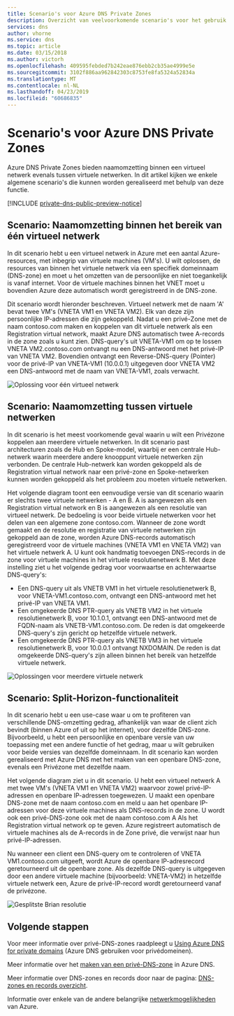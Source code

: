 ```yaml
---
title: Scenario's voor Azure DNS Private Zones
description: Overzicht van veelvoorkomende scenario's voor het gebruik van Azure DNS Private Zones.
services: dns
author: vhorne
ms.service: dns
ms.topic: article
ms.date: 03/15/2018
ms.author: victorh
ms.openlocfilehash: 409595febded7b242eae876ebb2cb35ae4999e5e
ms.sourcegitcommit: 3102f886aa962842303c8753fe8fa5324a52834a
ms.translationtype: MT
ms.contentlocale: nl-NL
ms.lasthandoff: 04/23/2019
ms.locfileid: "60686835"
---
```

# <a name="azure-dns-private-zones-scenarios"></a>Scenario's voor Azure DNS Private Zones
Azure DNS Private Zones bieden naamomzetting binnen een virtueel netwerk evenals tussen virtuele netwerken. In dit artikel kijken we enkele algemene scenario's die kunnen worden gerealiseerd met behulp van deze functie. 

[!INCLUDE [private-dns-public-preview-notice](../../includes/private-dns-public-preview-notice.md)]

## <a name="scenario-name-resolution-scoped-to-a-single-virtual-network"></a>Scenario: Naamomzetting binnen het bereik van één virtueel netwerk
In dit scenario hebt u een virtueel netwerk in Azure met een aantal Azure-resources, met inbegrip van virtuele machines (VM's). U wilt oplossen, de resources van binnen het virtuele netwerk via een specifiek domeinnaam (DNS-zone) en moet u het omzetten van de persoonlijke en niet toegankelijk is vanaf internet. Voor de virtuele machines binnen het VNET moet u bovendien Azure deze automatisch wordt geregistreerd in de DNS-zone. 

Dit scenario wordt hieronder beschreven. Virtueel netwerk met de naam 'A' bevat twee VM's (VNETA VM1 en VNETA VM2). Elk van deze zijn persoonlijke IP-adressen die zijn gekoppeld. Nadat u een privé-Zone met de naam contoso.com maken en koppelen van dit virtuele netwerk als een Registration virtual network, maakt Azure DNS automatisch twee A-records in de zone zoals u kunt zien. DNS-query's uit VNETA-VM1 om op te lossen VNETA VM2.contoso.com ontvangt nu een DNS-antwoord met het privé-IP van VNETA VM2. Bovendien ontvangt een Reverse-DNS-query (Pointer) voor de privé-IP van VNETA-VM1 (10.0.0.1) uitgegeven door VNETA VM2 een DNS-antwoord met de naam van VNETA-VM1, zoals verwacht. 

![Oplossing voor één virtueel netwerk](./media/private-dns-scenarios/single-vnet-resolution.png)

## <a name="scenario-name-resolution-across-virtual-networks"></a>Scenario: Naamomzetting tussen virtuele netwerken

In dit scenario is het meest voorkomende geval waarin u wilt een Privézone koppelen aan meerdere virtuele netwerken. In dit scenario past architecturen zoals de Hub en Spoke-model, waarbij er een centrale Hub-netwerk waarin meerdere andere knooppunt virtuele netwerken zijn verbonden. De centrale Hub-netwerk kan worden gekoppeld als de Registration virtual network naar een privé-zone en Spoke-netwerken kunnen worden gekoppeld als het probleem zou moeten virtuele netwerken. 

Het volgende diagram toont een eenvoudige versie van dit scenario waarin er slechts twee virtuele netwerken - A en B. A is aangewezen als een Registration virtual network en B is aangewezen als een resolutie van virtueel netwerk. De bedoeling is voor beide virtuele netwerken voor het delen van een algemene zone contoso.com. Wanneer de zone wordt gemaakt en de resolutie en registratie van virtuele netwerken zijn gekoppeld aan de zone, worden Azure DNS-records automatisch geregistreerd voor de virtuele machines (VNETA VM1 en VNETA VM2) van het virtuele netwerk A. U kunt ook handmatig toevoegen DNS-records in de zone voor virtuele machines in het virtuele resolutienetwerk B. Met deze instelling ziet u het volgende gedrag voor voorwaartse en achterwaartse DNS-query's:
* Een DNS-query uit als VNETB VM1 in het virtuele resolutienetwerk B, voor VNETA-VM1.contoso.com, ontvangt een DNS-antwoord met het privé-IP van VNETA VM1.
* Een omgekeerde DNS PTR-query als VNETB VM2 in het virtuele resolutienetwerk B, voor 10.1.0.1, ontvangt een DNS-antwoord met de FQDN-naam als VNETB-VM1.contoso.com. De reden is dat omgekeerde DNS-query's zijn gericht op hetzelfde virtuele netwerk. 
* Een omgekeerde DNS PTR-query als VNETB VM3 in het virtuele resolutienetwerk B, voor 10.0.0.1 ontvangt NXDOMAIN. De reden is dat omgekeerde DNS-query's zijn alleen binnen het bereik van hetzelfde virtuele netwerk. 


![Oplossingen voor meerdere virtuele netwerk](./media/private-dns-scenarios/multi-vnet-resolution.png)

## <a name="scenario-split-horizon-functionality"></a>Scenario: Split-Horizon-functionaliteit

In dit scenario hebt u een use-case waar u om te profiteren van verschillende DNS-omzetting gedrag, afhankelijk van waar de client zich bevindt (binnen Azure of uit op het internet), voor dezelfde DNS-zone. Bijvoorbeeld, u hebt een persoonlijke en openbare versie van uw toepassing met een andere functie of het gedrag, maar u wilt gebruiken voor beide versies van dezelfde domeinnaam. In dit scenario kan worden gerealiseerd met Azure DNS met het maken van een openbare DNS-zone, evenals een Privézone met dezelfde naam.

Het volgende diagram ziet u in dit scenario. U hebt een virtueel netwerk A met twee VM's (VNETA VM1 en VNETA VM2) waarvoor zowel privé-IP-adressen en openbare IP-adressen toegewezen. U maakt een openbare DNS-zone met de naam contoso.com en meld u aan het openbare IP-adressen voor deze virtuele machines als DNS-records in de zone. U wordt ook een privé-DNS-zone ook met de naam contoso.com A Als het Registration virtual network op te geven. Azure registreert automatisch de virtuele machines als de A-records in de Zone privé, die verwijst naar hun privé-IP-adressen.

Nu wanneer een client een DNS-query om te controleren of VNETA VM1.contoso.com uitgeeft, wordt Azure de openbare IP-adresrecord geretourneerd uit de openbare zone. Als dezelfde DNS-query is uitgegeven door een andere virtuele machine (bijvoorbeeld: VNETA-VM2) in hetzelfde virtuele netwerk een, Azure de privé-IP-record wordt geretourneerd vanaf de privézone. 

![Gesplitste Brian resolutie](./media/private-dns-scenarios/split-brain-resolution.png)

## <a name="next-steps"></a>Volgende stappen
Voor meer informatie over privé-DNS-zones raadpleegt u [Using Azure DNS for private domains](private-dns-overview.md) (Azure DNS gebruiken voor privédomeinen).

Meer informatie over het [maken van een privé-DNS-zone](./private-dns-getstarted-powershell.md) in Azure DNS.

Meer informatie over DNS-zones en records door naar de pagina: [DNS-zones en records overzicht](dns-zones-records.md).

Informatie over enkele van de andere belangrijke [netwerkmogelijkheden](../networking/networking-overview.md) van Azure.

